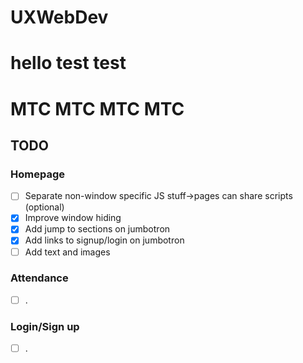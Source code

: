 # UXWebDev
# hello test test
# MTC MTC MTC MTC


## TODO
### Homepage
- [ ] Separate non-window specific JS stuff->pages can share scripts (optional)
- [X] Improve window hiding
- [X] Add jump to sections on jumbotron
- [X] Add links to signup/login on jumbotron
- [ ] Add text and images
### Attendance
- [ ] .
### Login/Sign up
- [ ] .
